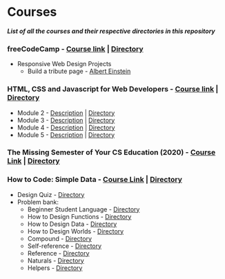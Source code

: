 # Courses

***List of all the courses and their respective directories in this repository***

### freeCodeCamp - [Course link](https://www.freecodecamp.org) | [Directory](./freeCodeCamp/)
  - Responsive Web Design Projects
    - Build a tribute page - [Albert Einstein](./freeCodeCamp/tribute_page/)

### HTML, CSS and Javascript for Web Developers - [Course link](https://www.coursera.org/learn/html-css-javascript-for-web-developers) | [Directory](./html-css-and-javascript/)
  - Module 2 - [Description](https://github.com/jhu-ep-coursera/fullstack-course4/blob/master/assignments/assignment2/Assignment-2.md) | [Directory](./html-css-and-javascript/module2/)
  - Module 3 - [Description](https://github.com/jhu-ep-coursera/fullstack-course4/blob/master/assignments/assignment3/Assignment-3.md) | [Directory](./html-css-and-javascript/module3/)
  - Module 4 - [Description](https://github.com/jhu-ep-coursera/fullstack-course4/blob/master/assignments/assignment4/Assignment-4.md) | [Directory](./html-css-and-javascript/module4/)
  - Module 5 - [Description](https://github.com/jhu-ep-coursera/fullstack-course4/blob/master/assignments/assignment5/Assignment-5.md) | [Directory](./html-css-and-javascript/module5/)

### The Missing Semester of Your CS Education (2020) - [Course Link](https://missing.csail.mit.edu/) | [Directory](./missing-semester/)
### How to Code: Simple Data - [Course Link](https://courses.edx.org/courses/course-v1:UBCx+HtC1x+2T2017/course/) | [Directory](./how-to-code-simple-data/)
  - Design Quiz - [Directory](./how-to-code-simple-data/)
  - Problem bank:
    - Beginner Student Language - [Directory](./how-to-code-simple-data/problem-bank/beginner-student-language/)
    - How to Design Functions - [Directory](./how-to-code-simple-data/problem-bank/how-to-design-functions/)
    - How to Design Data - [Directory](./how-to-code-simple-data/problem-bank/how-to-design-data/)
    - How to Design Worlds - [Directory](./how-to-code-simple-data/problem-bank/how-to-design-worlds/)
    - Compound - [Directory](./how-to-code-simple-data/problem-bank/compound/)
    - Self-reference - [Directory](./how-to-code-simple-data/problem-bank/self-reference/)
    - Reference - [Directory](./how-to-code-simple-data/problem-bank/reference/)
    - Naturals - [Directory](./how-to-code-simple-data/problem-bank/naturals/)
    - Helpers - [Directory](./how-to-code-simple-data/problem-bank/helpers/)
